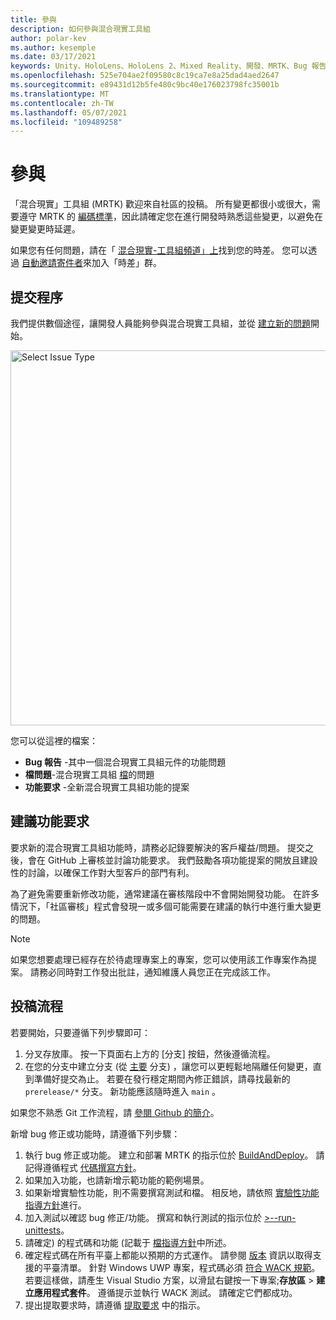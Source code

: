 ```yaml
---
title: 參與
description: 如何參與混合現實工具組
author: polar-kev
ms.author: kesemple
ms.date: 03/17/2021
keywords: Unity、HoloLens、HoloLens 2、Mixed Reality、開發、MRTK、Bug 報告、
ms.openlocfilehash: 525e704ae2f09580c8c19ca7e8a25dad4aed2647
ms.sourcegitcommit: e89431d12b5fe480c9bc40e176023798fc35001b
ms.translationtype: MT
ms.contentlocale: zh-TW
ms.lasthandoff: 05/07/2021
ms.locfileid: "109489258"
---
```

# <a name="contributing"></a>參與

「混合現實」工具組 (MRTK) 歡迎來自社區的投稿。 所有變更都很小或很大，需要遵守 MRTK 的 [編碼標準](coding-guidelines.md)，因此請確定您在進行開發時熟悉這些變更，以避免在變更變更時延遲。

如果您有任何問題，請在「 [混合現實-工具組頻道」上](https://holodevelopers.slack.com/messages/C2H4HT858)找到您的時差。
您可以透過 [自動邀請寄件者](https://holodevelopersslack.azurewebsites.net/)來加入「時差」群。

## <a name="submission-process"></a>提交程序

我們提供數個途徑，讓開發人員能夠參與混合現實工具組，並從 [建立新的問題](https://github.com/Microsoft/MixedRealityToolkit-Unity/issues/new/choose)開始。

<img src="../features/images/contributing/SelectIssueType.png" width="600" alt="Select Issue Type">

您可以從這裡的檔案：

- **Bug 報告** -其中一個混合現實工具組元件的功能問題
- **檔問題**-混合現實工具組 [檔](https://microsoft.github.io/MixedRealityToolkit-Unity)的問題
- **功能要求** -全新混合現實工具組功能的提案

## <a name="proposing-feature-requests"></a>建議功能要求

要求新的混合現實工具組功能時，請務必記錄要解決的客戶權益/問題。 提交之後，會在 GitHub 上審核並討論功能要求。 我們鼓勵各項功能提案的開放且建設性的討論，以確保工作對大型客戶的部門有利。

為了避免需要重新修改功能，通常建議在審核階段中不會開始開發功能。 在許多情況下，「社區審核」程式會發現一或多個可能需要在建議的執行中進行重大變更的問題。

> [!NOTE]
> 如果您想要處理已經存在於待處理專案上的專案，您可以使用該工作專案作為提案。 請務必同時對工作發出批註，通知維護人員您正在完成該工作。

## <a name="contribution-process"></a>投稿流程

若要開始，只要遵循下列步驟即可：

1. 分叉存放庫。 按一下頁面右上方的 [分支] 按鈕，然後遵循流程。
1. 在您的分支中建立分支 (從 [主要](https://github.com/microsoft/mixedrealitytoolkit-unity/tree/main) 分支) ，讓您可以更輕鬆地隔離任何變更，直到準備好提交為止。 若要在發行穩定期間內修正錯誤，請尋找最新的 `prerelease/*` 分支。 新功能應該隨時進入 `main` 。

如果您不熟悉 Git 工作流程，請 [參閱 Github 的簡介](https://guides.github.com/activities/hello-world/)。

新增 bug 修正或功能時，請遵循下列步驟：

1. 執行 bug 修正或功能。 建立和部署 MRTK 的指示位於 [BuildAndDeploy](../updates-deployment/build-and-deploy.md)。 請記得遵循程式 [代碼撰寫方針](../contributing/coding-guidelines.md)。
1. 如果加入功能，也請新增示範功能的範例場景。
1. 如果新增實驗性功能，則不需要撰寫測試和檔。 相反地，請依照 [實驗性功能指導方針](../contributing/experimental-features.md)進行。
1. 加入測試以確認 bug 修正/功能。 撰寫和執行測試的指示位於 [>--run-unittests](../contributing/unit-tests.md)。
1. 請確定) 的程式碼和功能 (記載于 [檔指導方針](../contributing/documentation-guide.md)中所述。
1. 確定程式碼在所有平臺上都能以預期的方式運作。 請參閱 [版本](../release-notes/mrtk-26-release-notes.md) 資訊以取得支援的平臺清單。 針對 Windows UWP 專案，程式碼必須 [符合 WACK 規範](https://developer.microsoft.com/windows/develop/app-certification-kit)。 若要這樣做，請產生 Visual Studio 方案，以滑鼠右鍵按一下專案;**存放區**  > **建立應用程式套件**。 遵循提示並執行 WACK 測試。 請確定它們都成功。
1. 提出提取要求時，請遵循 [提取要求](../contributing/pull-requests.md) 中的指示。
